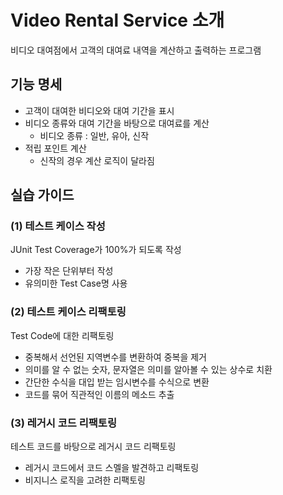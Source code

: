 # Video Rental Service 소개
비디오 대여점에서 고객의 대여료 내역을 계산하고 출력하는 프로그램

## 기능 명세
* 고객이 대여한 비디오와 대여 기간을 표시
* 비디오 종류와 대여 기간을 바탕으로 대여료를 계산
  * 비디오 종류 : 일반, 유아, 신작
* 적립 포인트 계산
  * 신작의 경우 계산 로직이 달라짐

## 실습 가이드
### (1) 테스트 케이스 작성
JUnit Test Coverage가 100%가 되도록 작성
* 가장 작은 단위부터 작성
* 유의미한 Test Case명 사용

### (2) 테스트 케이스 리팩토링
Test Code에 대한 리팩토링
* 중복해서 선언된 지역변수를 변환하여 중복을 제거
* 의미를 알 수 없는 숫자, 문자열은 의미를 알아볼 수 있는 상수로 치환
* 간단한 수식을 대입 받는 임시변수를 수식으로 변환
* 코드를 묶어 직관적인 이름의 메소드 추출

### (3) 레거시 코드 리팩토링
테스트 코드를 바탕으로 레거시 코드 리팩토링
* 레거시 코드에서 코드 스멜을 발견하고 리팩토링
* 비지니스 로직을 고려한 리팩토링